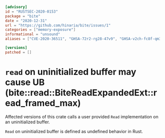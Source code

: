 ```toml
[advisory]
id = "RUSTSEC-2020-0153"
package = "bite"
date = "2020-12-31"
url = "https://github.com/hinaria/bite/issues/1"
categories = ["memory-exposure"]
informational = "unsound"
aliases = ["CVE-2020-36511", "GHSA-72r2-rg28-47v9", "GHSA-v2ch-fc8f-qm33"]

[versions]
patched = []
```

# `read` on uninitialized buffer may cause UB (bite::read::BiteReadExpandedExt::read_framed_max)

Affected versions of this crate calls a user provided `Read` implementation on an uninitialized buffer.

`Read` on uninitialized buffer is defined as undefined behavior in Rust.
